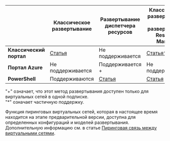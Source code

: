 | | **Классическое развертывание** | **Развертывание диспетчера ресурсов** | **Классическое развертывание и развертывание Resource Manager** |
|----------------------------------------|-------------|----------------------|---------------------------------|
| **Классический портал** | [Статья](../articles/vpn-gateway/virtual-networks-configure-vnet-to-vnet-connection.md) | Не поддерживается | [Статья*](../articles/vpn-gateway/vpn-gateway-connect-different-deployment-models-portal.md) |
| **Портал Azure** | Не поддерживается | Поддерживается + | Не поддерживается |
| **PowerShell** | Поддерживаются | [Статья](../articles/vpn-gateway/vpn-gateway-vnet-vnet-rm-ps.md) | [Статья](../articles/vpn-gateway/vpn-gateway-connect-different-deployment-models-powershell.md)

"+" означает, что этот метод развертывания доступен только для виртуальных сетей в одной подписке.<br> "*" означает частичную поддержку.

Функция пиринговых виртуальных сетей, которая в настоящее время находится на этапе предварительной версии, доступна для определенных конфигураций и моделей развертывания. Дополнительную информацию см. в статье [Пиринговая связь между виртуальными сетями](../articles/virtual-network/virtual-network-peering-overview.md).

<!---HONumber=AcomDC_0817_2016-->